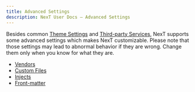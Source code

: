 ```yaml
---
title: Advanced Settings
description: NexT User Docs – Advanced Settings
---
```


Besides common [Theme Settings](/docs/theme-settings/) and [Third-party Services](/docs/third-party-services/), NexT supports some advanced settings which makes NexT customizable.
Please note that those settings may lead to abnormal behavior if they are wrong. Change them only when you know for what they are.

* [Vendors](/docs/advanced-settings/vendors.html)
* [Custom Files](/docs/advanced-settings/custom-files.html)
* [Injects](/docs/advanced-settings/injects.html)
* [Front-matter](/docs/advanced-settings/front-matter.html)

